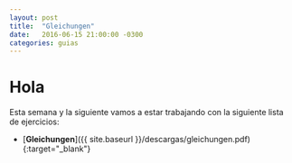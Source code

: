 ```yaml
---
layout: post
title:  "Gleichungen"
date:   2016-06-15 21:00:00 -0300
categories: guias
---
```


Hola
====

Esta semana y la siguiente vamos a estar trabajando con la siguiente lista de ejercicios:

* [**Gleichungen**]({{ site.baseurl }}/descargas/gleichungen.pdf){:target="_blank"}
